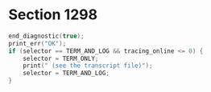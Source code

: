# Section 1298

```c << Complete a potentially long \show command >>=
end_diagnostic(true);
print_err("OK");
if (selector == TERM_AND_LOG && tracing_online <= 0) {
    selector = TERM_ONLY;
    print(" (see the transcript file)");
    selector = TERM_AND_LOG;
}
```
